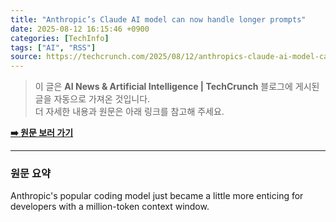 ```yaml
---
title: "Anthropic’s Claude AI model can now handle longer prompts"
date: 2025-08-12 16:15:46 +0900
categories: [TechInfo]
tags: ["AI", "RSS"]
source: https://techcrunch.com/2025/08/12/anthropics-claude-ai-model-can-now-handle-longer-prompts/
---
```


> 이 글은 **AI News & Artificial Intelligence | TechCrunch** 블로그에 게시된 글을 자동으로 가져온 것입니다. <br>
> 더 자세한 내용과 원문은 아래 링크를 참고해 주세요.

**[➡️ 원문 보러 가기](https://techcrunch.com/2025/08/12/anthropics-claude-ai-model-can-now-handle-longer-prompts/)**

---

### 원문 요약

Anthropic's popular coding model just became a little more enticing for developers with a million-token context window.
        